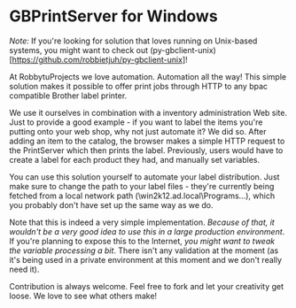 # GBPrintServer for Windows

*Note:* If you're looking for solution that loves running on Unix-based systems, you might want to check out (py-gbclient-unix)[https://github.com/robbietjuh/py-gbclient-unix]!

At RobbytuProjects we love automation. Automation all the way! This simple solution makes it possible to offer print jobs through HTTP to any bpac compatible Brother label printer.

We use it ourselves in combination with a inventory administration Web site. Just to provide a good example - if you want to label the items you're putting onto your web shop, why not just automate it? We did so. After adding an item to the catalog, the browser makes a simple HTTP request to the PrintServer which then prints the label. Previously, users would have to create a label for each product they had, and manually set variables.

You can use this solution yourself to automate your label distribution. Just make sure to change the path to your label files - they're currently being fetched from a local network path (\\win2k12.ad.local\Programs\...), which you probably don't have set up the same way as we do.

Note that this is indeed a very simple implementation. *Because of that, it wouldn't be a very good idea to use this in a large production environment*. If you're planning to expose this to the Internet, *you might want to tweak the variable processing a bit*. There isn't any validation at the moment (as it's being used in a private environment at this moment and we don't really need it).

Contribution is always welcome. Feel free to fork and let your creativity get loose. We love to see what others make!
